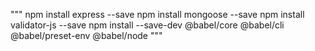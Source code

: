 """
npm install express --save
npm install mongoose --save
npm install validator-js --save
npm install --save-dev @babel/core @babel/cli @babel/preset-env @babel/node
"""